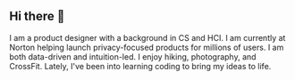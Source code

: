 ## Hi there 👋

I am a product designer with a background in CS and HCI. I am currently at Norton helping launch privacy-focused products for millions of users. I am both data-driven and intuition-led. I enjoy hiking, photography, and CrossFit. Lately, I've been into learning coding to bring my ideas to life.
